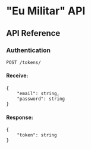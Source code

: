 # "Eu Militar" API

## API Reference

### Authentication
    POST /tokens/ 
#### Receive:
    {
        "email": string,
        "password": string 
    }
#### Response:
    {
        "token": string
    }

